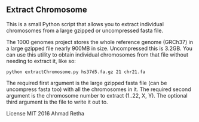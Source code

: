 ## Extract Chromosome

This is a small Python script that allows you to extract individual chromosomes from a large gzipped or uncompressed fasta file.

The 1000 genomes project stores the whole reference genome (GRCh37) in a large gzipped file nearly 900MB in size. Uncompressed this is 3.2GB.
You can use this utility to obtain individual chromosomes from that file without needing to extract it, like so:

`python extractChromosome.py hs37d5.fa.gz 21 chr21.fa`

The required first argument is the large gzipped fasta file (can be uncompress fasta too) with all the chromosomes in it.
The required second argument is the chromosome number to extract (1..22, X, Y).
The optional third argument is the file to write it out to.

License MIT 2016 Ahmad Retha
